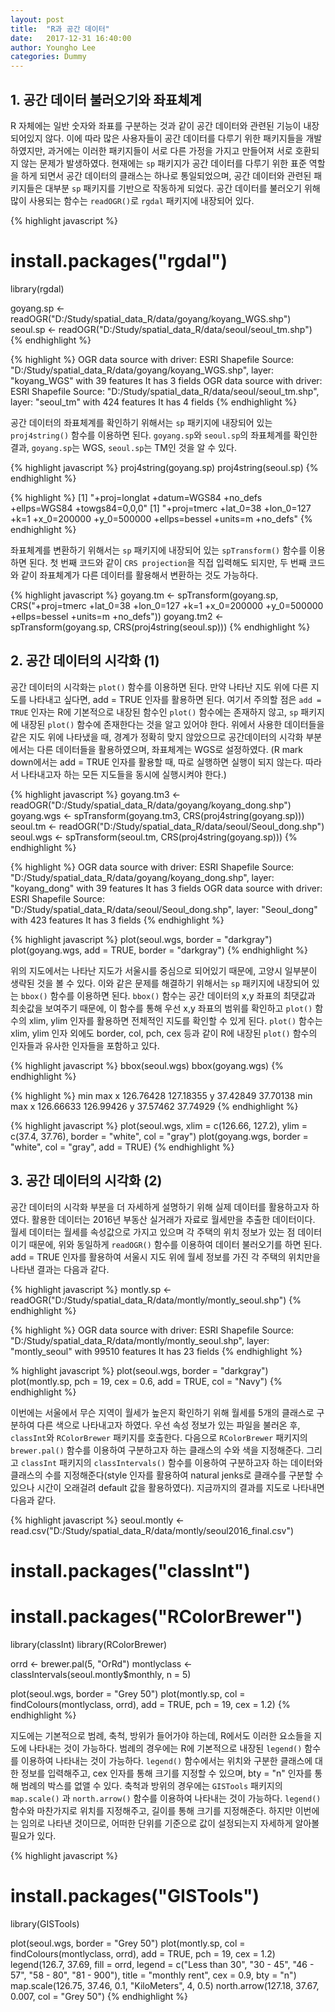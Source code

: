 ```yaml
---
layout: post
title:  "R과 공간 데이터"
date:   2017-12-31 16:40:00
author: Youngho Lee
categories: Dummy
---
```


## 1. 공간 데이터 불러오기와 좌표체계

R 자체에는 일반 숫자와 좌표를 구분하는 것과 같이 공간 데이터와 관련된 기능이 내장되어있지 않다. 이에 따라 많은 사용자들이 공간 데이터를 다루기 위한 패키지들을 개발하였지만, 과거에는 이러한 패키지들이 서로 다른 가정을 가지고 만들어져 서로 호환되지 않는 문제가 발생하였다. 현재에는 `sp` 패키지가 공간 데이터를 다루기 위한 표준 역할을 하게 되면서 공간 데이터의 클래스는  하나로 통일되었으며, 공간 데이터와 관련된 패키지들은 대부분 `sp` 패키지를 기반으로 작동하게 되었다. 공간 데이터를 불러오기 위해 많이 사용되는 함수는 `readOGR()`로 `rgdal` 패키지에 내장되어 있다.

{% highlight javascript %}
# install.packages("rgdal")
library(rgdal)

goyang.sp <- readOGR("D:/Study/spatial_data_R/data/goyang/koyang_WGS.shp")
seoul.sp <- readOGR("D:/Study/spatial_data_R/data/seoul/seoul_tm.shp")
{% endhighlight %}

{% highlight %}
OGR data source with driver: ESRI Shapefile 
Source: "D:/Study/spatial_data_R/data/goyang/koyang_WGS.shp", layer: "koyang_WGS"
with 39 features
It has 3 fields
OGR data source with driver: ESRI Shapefile 
Source: "D:/Study/spatial_data_R/data/seoul/seoul_tm.shp", layer: "seoul_tm"
with 424 features
It has 4 fields
{% endhighlight %}

공간 데이터의 좌표체계를 확인하기 위해서는 `sp` 패키지에 내장되어 있는 `proj4string()` 함수를 이용하면 된다. `goyang.sp`와 `seoul.sp`의 좌표체계를 확인한 결과, `goyang.sp`는 WGS, `seoul.sp`는 TM인 것을 알 수 있다. 

{% highlight javascript %}
proj4string(goyang.sp)
proj4string(seoul.sp)
{% endhighlight %}

{% highlight %}
[1] "+proj=longlat +datum=WGS84 +no_defs +ellps=WGS84 +towgs84=0,0,0"
[1] "+proj=tmerc +lat_0=38 +lon_0=127 +k=1 +x_0=200000 +y_0=500000 +ellps=bessel +units=m +no_defs"
{% endhighlight %}

좌표체계를 변환하기 위해서는 `sp` 패키지에 내장되어 있는 `spTransform()` 함수를 이용하면 된다. 첫 번째 코드와 같이 `CRS projection`을 직접 입력해도 되지만, 두 번째 코드와 같이 좌표체계가 다른 데이터를 활용해서 변환하는 것도 가능하다.

{% highlight javascript %}
goyang.tm <- spTransform(goyang.sp, CRS("+proj=tmerc +lat_0=38 +lon_0=127 +k=1 
                                        +x_0=200000 +y_0=500000 +ellps=bessel 
                                        +units=m +no_defs"))
goyang.tm2 <- spTransform(goyang.sp, CRS(proj4string(seoul.sp)))
{% endhighlight %}

## 2. 공간 데이터의 시각화 (1)

공간 데이터의 시각화는 `plot()` 함수를 이용하면 된다. 만약 나타난 지도 위에 다른 지도를 나타내고 싶다면, add = TRUE 인자를 활용하면 된다. 여기서 주의할 점은 `add = TRUE` 인자는 R에 기본적으로 내장된 함수인 `plot()` 함수에는 존재하지 않고, `sp` 패키지에 내장된 `plot()` 함수에 존재한다는 것을 알고 있어야 한다. 위에서 사용한 데이터들을 같은 지도 위에 나타냈을 때, 경계가 정확히 맞지 않았으므로 공간데이터의 시각화 부분에서는 다른 데이터들을 활용하였으며, 좌표체계는 WGS로 설정하였다. (R mark down에서는 add = TRUE 인자를 활용할 때, 따로 실행하면 실행이 되지 않는다. 따라서 나타내고자 하는 모든 지도들을 동시에 실행시켜야 한다.)

{% highlight javascript %}
goyang.tm3 <- readOGR("D:/Study/spatial_data_R/data/goyang/koyang_dong.shp")
goyang.wgs <- spTransform(goyang.tm3, CRS(proj4string(goyang.sp)))
seoul.tm <- readOGR("D:/Study/spatial_data_R/data/seoul/Seoul_dong.shp")
seoul.wgs <- spTransform(seoul.tm, CRS(proj4string(goyang.sp)))
{% endhighlight %}

{% highlight %}
OGR data source with driver: ESRI Shapefile 
Source: "D:/Study/spatial_data_R/data/goyang/koyang_dong.shp", layer: "koyang_dong"
with 39 features
It has 3 fields
OGR data source with driver: ESRI Shapefile 
Source: "D:/Study/spatial_data_R/data/seoul/Seoul_dong.shp", layer: "Seoul_dong"
with 423 features
It has 3 fields
{% endhighlight %}

{% highlight javascript %}
plot(seoul.wgs, border = "darkgray")
plot(goyang.wgs, add = TRUE, border = "darkgray")
{% endhighlight %}

위의 지도에서는 나타난 지도가 서울시를 중심으로 되어있기 때문에, 고양시 일부분이 생략된 것을 볼 수 있다. 이와 같은 문제를 해결하기 위해서는 `sp` 패키지에 내장되어 있는 `bbox()` 함수를 이용하면 된다. `bbox()` 함수는 공간 데이터의 x,y 좌표의 최댓값과 최솟값을 보여주기 때문에, 이 함수를 통해 우선 x,y 좌표의 범위를 확인하고 `plot()` 함수의 xlim, ylim 인자를 활용하면 전체적인 지도를 확인할 수 있게 된다. `plot()` 함수는 xlim, ylim 인자 외에도 border, col, pch, cex 등과 같이 R에 내장된 `plot()` 함수의 인자들과 유사한 인자들을 포함하고 있다.

{% highlight javascript %}
bbox(seoul.wgs)
bbox(goyang.wgs)
{% endhighlight %}

{% highlight %}
        min       max
x 126.76428 127.18355
y  37.42849  37.70138
        min       max
x 126.66633 126.99426
y  37.57462  37.74929
{% endhighlight %}

{% highlight javascript %}
plot(seoul.wgs, xlim = c(126.66, 127.2), ylim = c(37.4, 37.76), 
     border = "white", col = "gray")
plot(goyang.wgs, border = "white", col = "gray", add = TRUE)
{% endhighlight %}

## 3. 공간 데이터의 시각화 (2)

공간 데이터의 시각화 부분을 더 자세하게 설명하기 위해 실제 데이터를 활용하고자 하였다. 활용한 데이터는 2016년 부동산 실거래가 자료로 월세만을 추출한 데이터이다. 월세 데이터는 월세를 속성값으로 가지고 있으며 각 주택의 위치 정보가 있는 점 데이터이기 때문에, 위와 동일하게 `readOGR()` 함수를 이용하여 데이터 불러오기를 하면 된다. add = TRUE 인자를 활용하여 서울시 지도 위에 월세 정보를 가진 각 주택의 위치만을 나타낸 결과는 다음과 같다.

{% highlight javascript %}
montly.sp <- readOGR("D:/Study/spatial_data_R/data/montly/montly_seoul.shp")
{% endhighlight %}

{% highlight %}
OGR data source with driver: ESRI Shapefile 
Source: "D:/Study/spatial_data_R/data/montly/montly_seoul.shp", layer: "montly_seoul"
with 99510 features
It has 23 fields
{% endhighlight %}

% highlight javascript %}
plot(seoul.wgs, border = "darkgray")
plot(montly.sp, pch = 19, cex = 0.6, add = TRUE, col = "Navy")
{% endhighlight %}

이번에는 서울에서 무슨 지역이 월세가 높은지 확인하기 위해 월세를 5개의 클래스로 구분하여 다른 색으로 나타내고자 하였다. 우선 속성 정보가 있는 파일을 불러온 후, `classInt`와 `RColorBrewer` 패키지를 호출한다. 다음으로 `RColorBrewer` 패키지의 `brewer.pal()` 함수를 이용하여 구분하고자 하는 클래스의 수와 색을 지정해준다. 그리고 `classInt` 패키지의 `classIntervals()` 함수를 이용하여 구분하고자 하는 데이터와 클래스의 수를 지정해준다(style 인자를 활용하여 natural jenks로 클래수를 구분할 수 있으나 시간이 오래걸려 default 값을 활용하였다). 지금까지의 결과를 지도로 나타내면 다음과 같다.

{% highlight javascript %}
seoul.montly <- read.csv("D:/Study/spatial_data_R/data/montly/seoul2016_final.csv")

# install.packages("classInt")
# install.packages("RColorBrewer")
library(classInt)
library(RColorBrewer)

orrd <- brewer.pal(5, "OrRd")
montlyclass <- classIntervals(seoul.montly$monthly, n = 5)

plot(seoul.wgs, border = "Grey 50")
plot(montly.sp, col = findColours(montlyclass, orrd), add = TRUE,
     pch = 19, cex = 1.2)
{% endhighlight %}

지도에는 기본적으로 범례, 축척, 방위가 들어가야 하는데, R에서도 이러한 요소들을 지도에 나타내는 것이 가능하다. 범례의 경우에는 R에 기본적으로 내장된 `legend()` 함수를 이용하여 나타내는 것이 가능하다. `legend()` 함수에서는 위치와 구분한 클래스에 대한 정보를 입력해주고, cex 인자를 통해 크기를 지정할 수 있으며, bty = "n" 인자를 통해 범례의 박스를 없앨 수 있다. 축척과 방위의 경우에는 `GISTools` 패키지의 `map.scale()` 과 `north.arrow()` 함수를 이용하여 나타내는 것이 가능하다. `legend()` 함수와 마찬가지로 위치를 지정해주고, 길이를 통해 크기를 지정해준다. 하지만 이번에는 임의로 나타낸 것이므로, 어떠한 단위를 기준으로 값이 설정되는지 자세하게 알아볼 필요가 있다.

{% highlight javascript %}
# install.packages("GISTools")
library(GISTools)

plot(seoul.wgs, border = "Grey 50")
plot(montly.sp, col = findColours(montlyclass, orrd), add = TRUE,
     pch = 19, cex = 1.2)
legend(126.7, 37.69, fill = orrd,
       legend = c("Less than 30", "30 - 45", "46 - 57", "58 - 80", "81 - 900"),
       title = "monthly rent", cex = 0.9, bty = "n")
map.scale(126.75, 37.46, 0.1, "KiloMeters", 4, 0.5)
north.arrow(127.18, 37.67, 0.007, col = "Grey 50")
{% endhighlight %}
